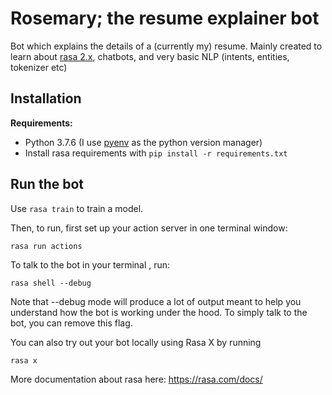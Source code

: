 # Rosemary; the resume explainer bot

Bot which explains the details of a (currently my) resume. Mainly created to learn about [rasa 2.x](https://rasa.com), chatbots, and very basic NLP (intents, entities, tokenizer etc)

## Installation

**Requirements:**
* Python 3.7.6 (I use [pyenv](https://github.com/pyenv/pyenv) as the python version manager)
* Install rasa requirements with `pip install -r requirements.txt`

## Run the bot

Use `rasa train` to train a model.

Then, to run, first set up your action server in one terminal window:
```
rasa run actions
```
To talk to the bot in your terminal , run:
```
rasa shell --debug
```
Note that --debug mode will produce a lot of output meant to help you understand how the bot is working under the hood. To simply talk to the bot, you can remove this flag.

You can also try out your bot locally using Rasa X by running
```
rasa x
```

More documentation about rasa here: https://rasa.com/docs/
